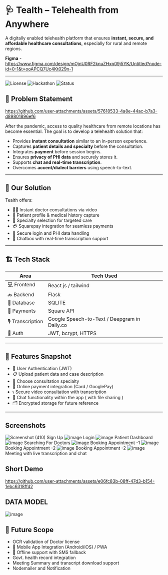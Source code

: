 # 🩺 Tealth – Telehealth from Anywhere

A digitally enabled telehealth platform that ensures **instant, secure, and affordable healthcare consultations**, especially for rural and remote regions.


**Figma**  -  https://www.figma.com/design/mOjnU0RF2knuZHxp09j5YK/Untitled?node-id=0-1&t=ooAPCQ7Uc4Kt029n-1

---

![License](https://img.shields.io/badge/license-MIT-blue.svg)
![Hackathon](https://img.shields.io/badge/Hackathon-Veersa%202025-orange)
![Status](https://img.shields.io/badge/status-Prototype-green)


## 📌 Problem Statement


https://github.com/user-attachments/assets/57618533-4a8e-44ac-b7a3-d89801896ef6


After the pandemic, access to quality healthcare from remote locations has become essential. The goal is to develop a telehealth solution that:

- Provides **instant consultation** similar to an in-person experience.
- Captures **patient details and specialty** before the consultation.
- Integrates **payment** before session begins.
- Ensures **privacy of PHI data** and securely stores it.
- Supports **chat and real-time transcription**.
- Overcomes **accent/dialect barriers** using speech-to-text.

---

## 🧠 Our Solution

Tealth offers:

- 🧑‍⚕️ Instant doctor consultations via video
- 📄 Patient profile & medical history capture
- 🏥 Specialty selection for targeted care
- 💳 Squarepay integration for seamless payments
- 🔐 Secure login and PHI data handling
- 💬 Chatbox with real-time transcription support

---

## 🏗️ Tech Stack

| Area         | Tech Used                            |
|--------------|---------------------------------------|
| 💻 Frontend  | React.js / tailwind                 |
| 🔙 Backend   | Flask                               |
| 💾 Database  | SQLITE                              |
| 💸 Payments  | Square API                          |
| 🎙️ Transcription | Google Speech-to-Text / Deepgram in Daily.co |
| 🔐 Auth      | JWT, bcrypt, HTTPS                  |

---

## 🧾 Features Snapshot

- 🔐 User Authentication (JWT)
- 📋 Upload patient data and case description
- 🎯 Choose consultation specialty
- 💸 Online payment integration (Card / GooglePay)
- 📞 Secure video consultation with transcription
- 💬 Chat functionality within the app ( with file sharing )
- 🗂️ Encrypted storage for future reference

---

## Screenshots
![Screenshot (410)](https://github.com/user-attachments/assets/278b7b45-251a-49c3-a9a9-9df19f05ba7b)
Sign Up
![image](https://github.com/user-attachments/assets/6e24b810-c42d-40f8-ba94-81c2e5316844)
Login
![image](https://github.com/user-attachments/assets/80426b20-9511-4ae7-8344-343a5a3dfeb5)
Patient Dashboard
![image](https://github.com/user-attachments/assets/a273daf7-3f3f-489e-9148-1587076cc8e6)
Searching For Doctors
![image](https://github.com/user-attachments/assets/893bf8c3-a6c5-4e96-ab13-2e24b8e4cc7c)
Booking Appointment -1
![image](https://github.com/user-attachments/assets/8f320061-de8d-4e98-a6a8-4f283397e473)
Booking Appointment -2
![image](https://github.com/user-attachments/assets/0e60b65d-0836-4034-b778-bc0f0ae9f6d2)
Booking Appointment -2
![image](https://github.com/user-attachments/assets/4dc9f016-7311-47a4-8393-e7c060b61810)
Meeting with live transcription and chat

## Short Demo
https://github.com/user-attachments/assets/e06fc83b-08ff-47d3-b154-1ebc6318ffd2

## DATA MODEL
![image](https://github.com/user-attachments/assets/7ce483d9-e740-4e0b-a738-521dbacd6b23)






## 🔮 Future Scope
 - OCR validation of Doctor license
 - 📱 Mobile App Integration (Android/iOS) / PWA
 - 📶 Offline support with SMS fallback
 - Govt. health record integration
 - Meeting Summary and transcript download support
 - Nodemailer and Notification 


